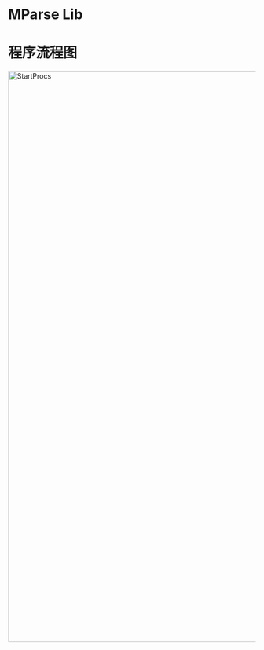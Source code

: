 # MParse Lib

# 程序流程图
<img width="1163" alt="StartProcs" src="https://user-images.githubusercontent.com/35430449/224956994-9c0e7d88-379c-47e6-9673-151c99ae36d0.png">
